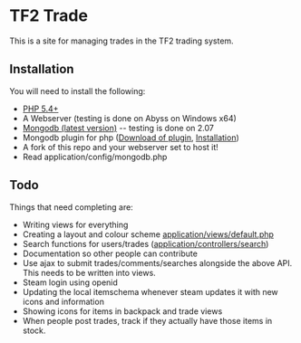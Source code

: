 TF2 Trade
=========

This is a site for managing trades in the TF2 trading system.

Installation
------------

You will need to install the following:

* [PHP 5.4+](http://php.net/downloads.php)
* A Webserver (testing is done on Abyss on Windows x64)
* [Mongodb (latest version)](http://www.mongodb.org/downloads) -- testing is done on 2.07
* Mongodb plugin for php ([Download of plugin](https://github.com/mongodb/mongo-php-driver/downloads), [Installation](http://php.net/manual/en/mongo.installation.php))
* A fork of this repo and your webserver set to host it!
* Read application/config/mongodb.php

Todo
----

Things that need completing are:

* Writing views for everything
* Creating a layout and colour scheme [application/views/default.php](tf2trade/tree/master/application/views/default.php)
* Search functions for users/trades ([application/controllers/search](tf2trade/tree/master/application/controllers/search.php))
* Documentation so other people can contribute
* Use ajax to submit trades/comments/searches alongside the above API. This needs to be written into views.
* Steam login using openid
* Updating the local itemschema whenever steam updates it with new icons and information
* Showing icons for items in backpack and trade views
* When people post trades, track if they actually have those items in stock.